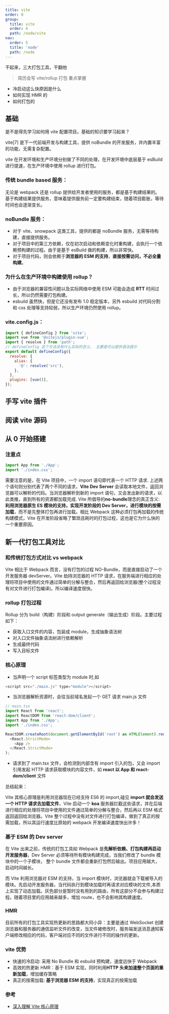 ```yaml
---
title: vite
order: 0
group:
  title: vite
  order: 4
  path: /node/vite
nav:
  order: 5
  title: 'node'
  path: /node
---
```


干起来，三大打包工具，干翻他

> 简历会写 vite/rollup 打包 重点掌握

- 冷启动这么快原因是什么
- 如何实现 HMR 的
- 如何打包的

## 基础

是不是得先学习如何用 vite 配置项目。基础的知识要学习起来？

vite[7] 是下一代前端开发与构建工具，提供 noBundle 的开发服务，并内置丰富的功能，无需复杂配置。

vite 在开发环境和生产环境分别做了不同的处理，在开发环境中底层基于 esBuild 进行提速，在生产环境中使用 rollup 进行打包。

### 传统 bundle based 服务：

无论是 webpack 还是 rollup 提供给开发者使用的服务，都是基于构建结果的。基于构建结果提供服务，意味着提供服务前一定要构建结束，随着项目膨胀，等待时间也会逐渐变长。

### noBundle 服务：

- 对于 vite、snowpack 这类工具，提供的都是 noBundle 服务，无需等待构建，直接提供服务。
- 对于项目中的第三方依赖，仅在初次启动和依赖变化时重构建，会执行一个依赖预构建的过程。由于是基于 esBuild 做的构建，所以非常快。
- 对于项目代码，则会依赖于**浏览器的 ESM 的支持**，**直接按需访问，不必全量构建**。

### 为什么在生产环境中构建使用 rollup？

- 由于浏览器的兼容性问题以及实际网络中使用 ESM 可能会造成 **RTT** 时间过长，所以仍然需要打包构建。
- esbuild 虽然快，但是它还没有发布 1.0 稳定版本，另外 esbuild 对代码分割和 css 处理等支持较弱，所以生产环境仍然使用 rollup。

### vite.config.js：

```js
import { defineConfig } from 'vite';
import vue from '@vitejs/plugin-vue';
import { resolve } from 'path';
// defineConfig 这个方法没有什么实际的含义， 主要是可以提供语法提示
export default defineConfig({
  resolve: {
    alias: {
      '@': resolve('src'),
    },
  },
  plugins: [vue()],
});
```

## 手写 vite 插件

## 阅读 vite 源码

## 从 0 开始搭建

### 注意点

```js
import App from './App';
import './index.css';
```

需要注意的是，在 Vite 项目中，一个 import 语句即代表一个 HTTP 请求. 上述两个语句则分别代表了两个不同的请求，**Vite Dev Server** 会读取本地文件，返回浏览器可以解析的代码。当浏览器解析到新的 import 语句，又会发出新的请求，以此类推，直到所有的资源都加载完成. Vite 所倡导的**no-bundle**理念的真正含义: **利用浏览器原生 ES 模块的支持，实现开发阶段的 Dev Server，进行模块的按需加载**，而不是先整体打包再进行加载。相比 Webpack 这种必须打包再加载的传统构建模式，Vite 在开发阶段省略了繁琐且耗时的打包过程，这也是它为什么快的一个重要原因。

## 新一代打包工具对比

### 和传统打包方式对比 vs webpack

Vite 相比于 Webpack 而言，没有打包的过程 NO-Bundle，而是直接启动了一个开发服务器 devServer。Vite 劫持浏览器的 HTTP 请求，在服务端进行相应的处理将项目中使用的文件通过简单的分解与整合，然后再返回给浏览器(整个过程没有对文件进行打包编译)。所以编译速度很快。

### rollup 打包过程

Rollup 分为 build（构建）阶段和 output generate（输出生成）阶段。主要过程如下：

- 获取入口文件的内容，包装成 module，生成抽象语法树
- 对入口文件抽象语法树进行依赖解析
- 生成最终代码
- 写入目标文件

### 核心原理

- 当声明一个 script 标签类型为 module 时,如

```js
<script src="./main.js" type="module"></script>
```

- 当浏览器解析资源时，会往当前域名发起一个 GET 请求 main.js 文件

```js
// main.tsx
import React from 'react';
import ReactDOM from 'react-dom/client';
import App from './App';
import './index.css';

ReactDOM.createRoot(document.getElementById('root') as HTMLElement).render(
  <React.StrictMode>
    <App />
  </React.StrictMode>
);
```

- 请求到了 main.tsx 文件，会检测到内部含有 import 引入的包，又会 import 引用发起 HTTP 请求获取模块的内容文件，如 **react 以 App 和 react-dom/client** 文件

总结起来：

Vite 其核心原理是利用浏览器现在已经支持 ES6 的 import,碰见 **import 就会发送一个 HTTP 请求去加载文件**，Vite 启动一个 **koa** 服务器拦截这些请求，并在后端进行相应的处理将项目中使用的文件通过简单的分解与整合，然后再以 ESM 格式返回返回给浏览器。Vite 整个过程中没有对文件进行打包编译，做到了真正的按需加载，所以其运行速度比原始的 webpack 开发编译速度快出许多！

### 基于 ESM 的 Dev server

在 Vite 出来之前，传统的打包工具如 Webpack 是**先解析依赖、打包构建再启动开发服务器**，Dev Server 必须等待所有模块构建完成，当我们修改了 bundle 模块中的一个子模块， 整个 bundle 文件都会重新打包然后输出。项目应用越大，启动时间越长。

而 Vite 利用浏览器对 ESM 的支持，当 import 模块时，浏览器就会下载被导入的模块。先启动开发服务器，当代码执行到模块加载时再请求对应模块的文件,本质上实现了动态加载。灰色部分是暂时没有用到的路由，所有这部分不会参与构建过程。随着项目里的应用越来越多，增加 route，也不会影响其构建速度。

### HMR

目前所有的打包工具实现热更新的思路都大同小异：主要是通过 WebSocket 创建浏览器和服务器的通信监听文件的改变，当文件被修改时，服务端发送消息通知客户端修改相应的代码，客户端对应不同的文件进行不同的操作的更新。

### vite 优势

- 快速的冷启动: 采用 No Bundle 和 esbuild 预构建，速度远快于 Webpack
- 高效的热更新 HMR：基于 ESM 实现，同时利用**HTTP 头来加速整个页面的重新加载**，增加缓存策略
- 真正的按需加载: **基于浏览器 ESM 的支持**，实现真正的按需加载

### 参考

- [深入理解 Vite 核心原理](https://juejin.cn/post/7064853960636989454#comment)
